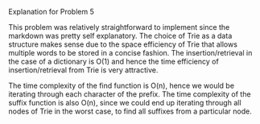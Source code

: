 Explanation for Problem 5

This problem was relatively straightforward to implement since the markdown was pretty
self explanatory. The choice of Trie as a data structure makes sense due to the space efficiency
of Trie that allows multiple words to be stored in a concise fashion. The insertion/retrieval in the case of a dictionary
is O(1) and hence the time efficiency of insertion/retrieval from Trie is very attractive.

The time complexity of the find function is O(n), hence we would be iterating through each character of the prefix. The time
complexity of the suffix function is also O(n), since we could end up iterating through all nodes of Trie in the worst case, to find all suffixes from a particular node.
